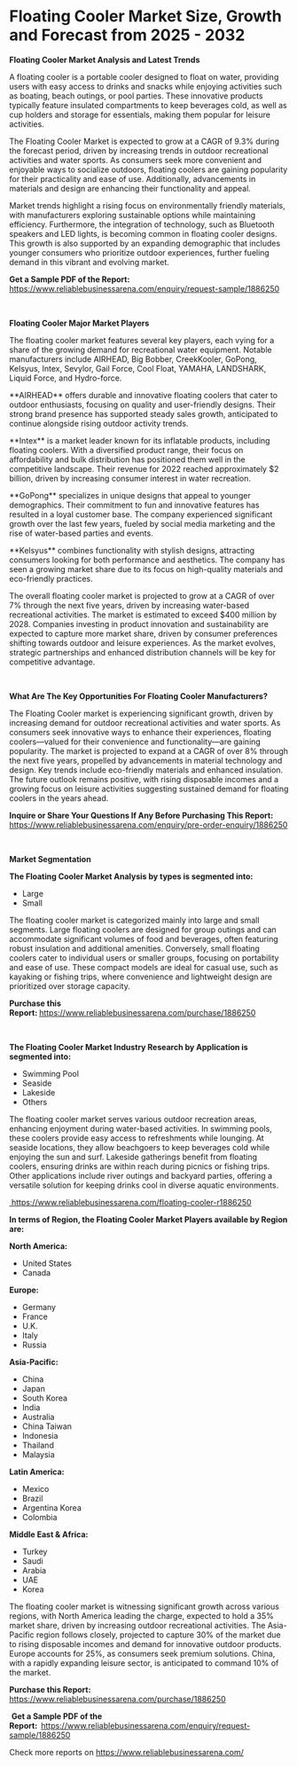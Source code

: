 <p><h1>Floating Cooler Market Size, Growth and Forecast from 2025 - 2032</h1></p><p><strong>Floating Cooler Market Analysis and Latest Trends</strong></p>
<p><p>A floating cooler is a portable cooler designed to float on water, providing users with easy access to drinks and snacks while enjoying activities such as boating, beach outings, or pool parties. These innovative products typically feature insulated compartments to keep beverages cold, as well as cup holders and storage for essentials, making them popular for leisure activities.</p><p>The Floating Cooler Market is expected to grow at a CAGR of 9.3% during the forecast period, driven by increasing trends in outdoor recreational activities and water sports. As consumers seek more convenient and enjoyable ways to socialize outdoors, floating coolers are gaining popularity for their practicality and ease of use. Additionally, advancements in materials and design are enhancing their functionality and appeal. </p><p>Market trends highlight a rising focus on environmentally friendly materials, with manufacturers exploring sustainable options while maintaining efficiency. Furthermore, the integration of technology, such as Bluetooth speakers and LED lights, is becoming common in floating cooler designs. This growth is also supported by an expanding demographic that includes younger consumers who prioritize outdoor experiences, further fueling demand in this vibrant and evolving market.</p></p>
<p><strong>Get a Sample PDF of the Report:&nbsp;</strong> <a href="https://www.reliablebusinessarena.com/enquiry/request-sample/1886250?utm_campaign=3118&utm_medium=2&utm_source=Github&utm_content=ia&utm_term=05042025&utm_id=floating-cooler">https://www.reliablebusinessarena.com/enquiry/request-sample/1886250</a></p>
<p>&nbsp;</p>
<p><strong>Floating Cooler Major Market Players</strong></p>
<p><p>The floating cooler market features several key players, each vying for a share of the growing demand for recreational water equipment. Notable manufacturers include AIRHEAD, Big Bobber, CreekKooler, GoPong, Kelsyus, Intex, Sevylor, Gail Force, Cool Float, YAMAHA, LANDSHARK, Liquid Force, and Hydro-force.</p><p>**AIRHEAD** offers durable and innovative floating coolers that cater to outdoor enthusiasts, focusing on quality and user-friendly designs. Their strong brand presence has supported steady sales growth, anticipated to continue alongside rising outdoor activity trends.</p><p>**Intex** is a market leader known for its inflatable products, including floating coolers. With a diversified product range, their focus on affordability and bulk distribution has positioned them well in the competitive landscape. Their revenue for 2022 reached approximately $2 billion, driven by increasing consumer interest in water recreation.</p><p>**GoPong** specializes in unique designs that appeal to younger demographics. Their commitment to fun and innovative features has resulted in a loyal customer base. The company experienced significant growth over the last few years, fueled by social media marketing and the rise of water-based parties and events.</p><p>**Kelsyus** combines functionality with stylish designs, attracting consumers looking for both performance and aesthetics. The company has seen a growing market share due to its focus on high-quality materials and eco-friendly practices.</p><p>The overall floating cooler market is projected to grow at a CAGR of over 7% through the next five years, driven by increasing water-based recreational activities. The market is estimated to exceed $400 million by 2028. Companies investing in product innovation and sustainability are expected to capture more market share, driven by consumer preferences shifting towards outdoor and leisure experiences. As the market evolves, strategic partnerships and enhanced distribution channels will be key for competitive advantage.</p></p>
<p>&nbsp;</p>
<p><strong>What Are The Key Opportunities For Floating Cooler Manufacturers?</strong></p>
<p><p>The Floating Cooler market is experiencing significant growth, driven by increasing demand for outdoor recreational activities and water sports. As consumers seek innovative ways to enhance their experiences, floating coolers—valued for their convenience and functionality—are gaining popularity. The market is projected to expand at a CAGR of over 8% through the next five years, propelled by advancements in material technology and design. Key trends include eco-friendly materials and enhanced insulation. The future outlook remains positive, with rising disposable incomes and a growing focus on leisure activities suggesting sustained demand for floating coolers in the years ahead.</p></p>
<p><strong>Inquire or Share Your Questions If Any Before Purchasing This Report:</strong> <a href="https://www.reliablebusinessarena.com/enquiry/pre-order-enquiry/1886250?utm_campaign=3118&utm_medium=2&utm_source=Github&utm_content=ia&utm_term=05042025&utm_id=floating-cooler">https://www.reliablebusinessarena.com/enquiry/pre-order-enquiry/1886250</a></p>
<p>&nbsp;</p>
<p><strong>Market Segmentation</strong></p>
<p><strong>The Floating Cooler Market Analysis by types is segmented into:</strong></p>
<p><ul><li>Large</li><li>Small</li></ul></p>
<p><p>The floating cooler market is categorized mainly into large and small segments. Large floating coolers are designed for group outings and can accommodate significant volumes of food and beverages, often featuring robust insulation and additional amenities. Conversely, small floating coolers cater to individual users or smaller groups, focusing on portability and ease of use. These compact models are ideal for casual use, such as kayaking or fishing trips, where convenience and lightweight design are prioritized over storage capacity.</p></p>
<p><strong>Purchase this Report:&nbsp;</strong><a href="https://www.reliablebusinessarena.com/purchase/1886250?utm_campaign=3118&utm_medium=2&utm_source=Github&utm_content=ia&utm_term=05042025&utm_id=floating-cooler">https://www.reliablebusinessarena.com/purchase/1886250</a></p>
<p>&nbsp;</p>
<p><strong>The Floating Cooler Market Industry Research by Application is segmented into:</strong></p>
<p><ul><li>Swimming Pool</li><li>Seaside</li><li>Lakeside</li><li>Others</li></ul></p>
<p><p>The floating cooler market serves various outdoor recreation areas, enhancing enjoyment during water-based activities. In swimming pools, these coolers provide easy access to refreshments while lounging. At seaside locations, they allow beachgoers to keep beverages cold while enjoying the sun and surf. Lakeside gatherings benefit from floating coolers, ensuring drinks are within reach during picnics or fishing trips. Other applications include river outings and backyard parties, offering a versatile solution for keeping drinks cool in diverse aquatic environments.</p></p>
<p><a href="https://www.reliablebusinessarena.com/floating-cooler-r1886250?utm_campaign=3118&utm_medium=2&utm_source=Github&utm_content=ia&utm_term=05042025&utm_id=floating-cooler">&nbsp;https://www.reliablebusinessarena.com/floating-cooler-r1886250</a></p>
<p><strong>In terms of Region, the Floating Cooler Market Players available by Region are:</strong></p>
<p>
    <p> <strong> North America: </strong>
        <ul>
            <li>United States</li>
            <li>Canada</li>
        </ul>
        </p> 
    <p> <strong> Europe: </strong>
        <ul>
            <li>Germany</li>
            <li>France</li>
            <li>U.K.</li>
            <li>Italy</li>
            <li>Russia</li>
        </ul>
        </p> 
    <p> <strong> Asia-Pacific: </strong>
        <ul>
            <li>China</li>
            <li>Japan</li>
            <li>South Korea</li>
            <li>India</li>
            <li>Australia</li>
            <li>China Taiwan</li>
            <li>Indonesia</li>
            <li>Thailand</li>
            <li>Malaysia</li>
        </ul>
        </p> 
    <p> <strong> Latin America: </strong>
        <ul>
            <li>Mexico</li>
            <li>Brazil</li>
            <li>Argentina Korea</li>
            <li>Colombia</li>
        </ul>
        </p> 
    <p> <strong> Middle East & Africa: </strong>
        <ul>
            <li>Turkey</li>
            <li>Saudi</li>
            <li>Arabia</li>
            <li>UAE</li>
            <li>Korea</li>
        </ul>
    </p>
    </p>
<p><p>The floating cooler market is witnessing significant growth across various regions, with North America leading the charge, expected to hold a 35% market share, driven by increasing outdoor recreational activities. The Asia-Pacific region follows closely, projected to capture 30% of the market due to rising disposable incomes and demand for innovative outdoor products. Europe accounts for 25%, as consumers seek premium solutions. China, with a rapidly expanding leisure sector, is anticipated to command 10% of the market.</p></p>
<p><strong>Purchase this Report: </strong><a href="https://www.reliablebusinessarena.com/purchase/1886250?utm_campaign=3118&utm_medium=2&utm_source=Github&utm_content=ia&utm_term=05042025&utm_id=floating-cooler">https://www.reliablebusinessarena.com/purchase/1886250</a></p>
<p>&nbsp;<strong>Get a Sample PDF of the Report:&nbsp;&nbsp;</strong><a href="https://www.reliablebusinessarena.com/enquiry/request-sample/1886250?utm_campaign=3118&utm_medium=2&utm_source=Github&utm_content=ia&utm_term=05042025&utm_id=floating-cooler">https://www.reliablebusinessarena.com/enquiry/request-sample/1886250</a></p>
<p><strong></strong></p>
<p>Check more reports on <a href="https://www.reliablebusinessarena.com/?utm_campaign=3118&utm_medium=2&utm_source=Github&utm_content=ia&utm_term=05042025&utm_id=floating-cooler">https://www.reliablebusinessarena.com/</a></p>